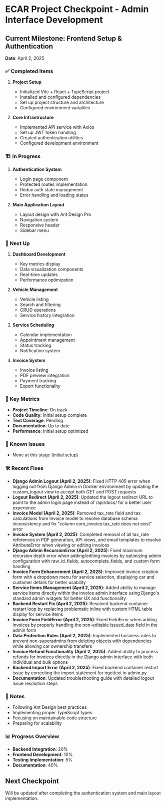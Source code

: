# ECAR Project Checkpoint - Admin Interface Development

## Current Milestone: Frontend Setup & Authentication
**Date**: April 2, 2025

### ✅ Completed Items

1. **Project Setup**
   - Initialized Vite + React + TypeScript project
   - Installed and configured dependencies
   - Set up project structure and architecture
   - Configured environment variables

2. **Core Infrastructure**
   - Implemented API service with Axios
   - Set up JWT token handling
   - Created authentication utilities
   - Configured development environment

### 🏗️ In Progress

1. **Authentication System**
   - Login page component
   - Protected routes implementation
   - Redux auth state management
   - Error handling and loading states

2. **Main Application Layout**
   - Layout design with Ant Design Pro
   - Navigation system
   - Responsive header
   - Sidebar menu

### 📅 Next Up

1. **Dashboard Development**
   - Key metrics display
   - Data visualization components
   - Real-time updates
   - Performance optimization

2. **Vehicle Management**
   - Vehicle listing
   - Search and filtering
   - CRUD operations
   - Service history integration

3. **Service Scheduling**
   - Calendar implementation
   - Appointment management
   - Status tracking
   - Notification system

4. **Invoice System**
   - Invoice listing
   - PDF preview integration
   - Payment tracking
   - Export functionality

### 🎯 Key Metrics
- **Project Timeline**: On track
- **Code Quality**: Initial setup complete
- **Test Coverage**: Pending
- **Documentation**: Up to date
- **Performance**: Initial setup optimized

### 🚧 Known Issues
- None at this stage (initial setup)

### 🛠️ Recent Fixes
- **Django Admin Logout (April 2, 2025)**: Fixed HTTP 405 error when logging out from Django Admin in Docker environment by updating the custom_logout view to accept both GET and POST requests
- **Logout Redirect (April 2, 2025)**: Updated the logout redirect URL to point to the admin login page instead of /api/docs/ for a better user experience
- **Invoice Model (April 2, 2025)**: Removed tax_rate field and tax calculations from Invoice model to resolve database schema inconsistency and fix "column core_invoice.tax_rate does not exist" error
- **Invoice System (April 2, 2025)**: Completed removal of all tax_rate references in PDF generation, API views, and email templates to resolve AttributeError when viewing or editing invoices
- **Django Admin RecursionError (April 2, 2025)**: Fixed maximum recursion depth error when adding/editing invoices by optimizing admin configuration with raw_id_fields, autocomplete_fields, and custom form handling
- **Invoice Form Enhancement (April 2, 2025)**: Improved invoice creation form with a dropdown menu for service selection, displaying car and customer details for better usability
- **Service Items Management (April 2, 2025)**: Added ability to manage service items directly within the invoice admin interface using Django's standard admin widgets for better UX and functionality
- **Backend Restart Fix (April 2, 2025)**: Resolved backend container restart loop by replacing problematic inline with custom HTML table display for service items
- **Invoice Form FieldError (April 2, 2025)**: Fixed FieldError when adding invoices by properly handling the non-editable issued_date field in the admin form
- **Data Protection Rules (April 2, 2025)**: Implemented business rules to prevent non-superadmins from deleting objects with dependencies while allowing car ownership transfers
- **Invoice Refund Functionality (April 2, 2025)**: Added ability to process refunds for invoices directly in the Django admin interface with both individual and bulk options
- **Backend Import Error (April 2, 2025)**: Fixed backend container restart issue by correcting the import statement for ngettext in admin.py
- **Documentation**: Updated troubleshooting guide with detailed logout issue resolution steps

### 📝 Notes
- Following Ant Design best practices
- Implementing proper TypeScript types
- Focusing on maintainable code structure
- Preparing for scalability

### 📊 Progress Overview
- **Backend Integration**: 20%
- **Frontend Development**: 10%
- **Testing Implementation**: 5%
- **Documentation**: 40%

## Next Checkpoint
Will be updated after completing the authentication system and main layout implementation. 